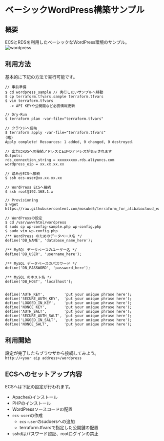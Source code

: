 # ベーシックWordPress構築サンプル
## 概要
ECSとRDSを利用したベーシックなWordPress環境のサンプル。  
![wordpress](/image/architecture_wordpress_sample.png)

## 利用方法
基本的に下記の方法で実行可能です。
```
// 事前準備
$ cd wordpress_sample // 実行したいサンプルへ移動
$ cp terraform.tfvars.sample terraform.tfvars
$ vim terraform.tfvars 
  -> API KEYや公開鍵など必要情報更新

// Dry-Run
$ terraform plan -var-file="terraform.tfvars"

// クラウドへ反映
$ terraform apply -var-file="terraform.tfvars"
(略)
Apply complete! Resources: 1 added, 0 changed, 0 destroyed.

// 出力にRDSへの接続アドレスとEIPのアドレスが表示されます
Outputs:
rds_connection_string = xxxxxxxxx.rds.aliyuncs.com
wordpress_eip = xx.xx.xx.xx

// 踏み台ECSへ接続
$ ssh ecs-user@xx.xx.xx.xx

// WordPress ECSへ接続
$ ssh root@192.168.1.x

// Provisioning
$ wget https://raw.githubusercontent.com/mosuke5/terraform_for_alibabacloud_examples/master/wordpress_advanced_sample/provisioning_wordpress.sh

// WordPressの設定
$ cd /var/www/html/wordpress
$ sudo cp wp-config-sample.php wp-config.php
$ sudo vim wp-config.php
/** WordPress のためのデータベース名 */
define('DB_NAME', 'database_name_here');

/** MySQL データベースのユーザー名 */
define('DB_USER', 'username_here');

/** MySQL データベースのパスワード */
define('DB_PASSWORD', 'password_here');

/** MySQL のホスト名 */
define('DB_HOST', 'localhost');


define('AUTH_KEY',         'put your unique phrase here');
define('SECURE_AUTH_KEY',  'put your unique phrase here');
define('LOGGED_IN_KEY',    'put your unique phrase here');
define('NONCE_KEY',        'put your unique phrase here');
define('AUTH_SALT',        'put your unique phrase here');
define('SECURE_AUTH_SALT', 'put your unique phrase here');
define('LOGGED_IN_SALT',   'put your unique phrase here');
define('NONCE_SALT',       'put your unique phrase here');
```

## 利用開始
設定が完了したらブラウザから接続してみよう。  
`http://<your eip address>/wordpress`

## ECSへのセットアップ内容
ECSへは下記の設定が行われます。
- Apacheのインストール
- PHPのインストール
- WordPressソースコードの配置
- `ecs-user`の作成
  - `ecs-user`のsudoersへの追加
  - terraform.tfvarsで指定した公開鍵の配置
- sshdはパスワード認証、rootログインの禁止
